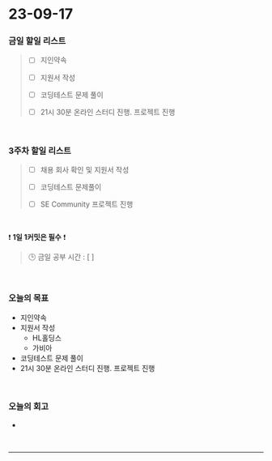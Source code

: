 # 23-09-17
### 금일 할일 리스트
> - [ ]  지인약속
>
> - [ ]  지원서 작성
>
> - [ ]  코딩테스트 문제 풀이
>
> - [ ]  21시 30분 온라인 스터디 진행. 프로젝트 진행


<br/>

### 3주차 할일 리스트  
> - [ ]  채용 회사 확인 및 지원서 작성
>
> - [ ]  코딩테스트 문제풀이
>
> - [ ]  SE Community 프로젝트 진행

<br/>

❗ **1일 1커밋은 필수** ❗
> 🕒 금일 공부 시간 : [  ]
  
<br/>

### 오늘의 목표
- 지인약속
- 지원서 작성
    - HL홀딩스
    - 가비아
- 코딩테스트 문제 풀이
- 21시 30분 온라인 스터디 진행. 프로젝트 진행

<br>

### 오늘의 회고
- 


<br/>

------------  
